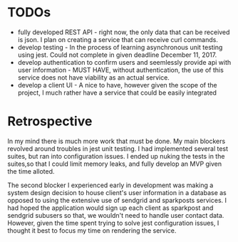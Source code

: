 # TODOs

* fully developed REST API - right now, the only data that can be received is
  json. I plan on creating a service that can receive curl commands.
* develop testing - In the process of learning asynchronous unit testing using
  jest. Could not complete in given deadline December 11, 2017.
* develop authentication to confirm users and seemlessly provide api with user
  information - MUST HAVE, without authentication, the use of this service does
  not have viability as an actual service.
* develop a client UI - A nice to have, however given the scope of the project,
  I much rather have a service that could be easily integrated

# Retrospective

In my mind there is much more work that must be done. My main blockers revolved
around troubles in jest unit testing. I had implemented several test suites, but
ran into configuration issues. I ended up nuking the tests in the suites,so that
I could limit memory leaks, and fully develop an MVP given the time alloted.

The second blocker I experienced early in development was making a system design
decision to house client's user information in a database as opposed to using
the extensive use of sendgrid and sparkposts services. I had hoped the
application would sign up each client as sparkpost and sendgrid subusers so
that, we wouldn't need to handle user contact data. However, given the time
spent trying to solve jest configuration issues, I thought it best to focus my
time on rendering the service.
